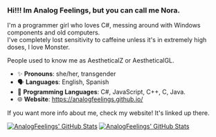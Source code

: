 ### Hi!!! Im Analog Feelings, but you can call me Nora.

I'm a programmer girl who loves C#, messing around with Windows components and old computers.  
I've completely lost sensitivity to caffeine unless it's in extremely high doses, I love Monster.

People used to know me as AestheticalZ or AestheticalGL.

- ✨ **Pronouns**: she/her, transgender
- 🗣️ **Languages**: English, Spanish
- 💾 **Programming Languages**: C#, JavaScript, C++, C, Java.
- 🌐 **Website**: https://analogfeelings.github.io/

If you want more info about me, check my website! It's linked up there.

<a href="https://github.com/anuraghazra/github-readme-stats">
  
  [![AnalogFeelings' GitHub Stats](https://github-readme-stats.vercel.app/api?username=analogfeelings&show_icons=true&theme=github_dark&show=reviews,prs_merged,prs_merged_percentage#gh-dark-mode-only)](https://github.com/anuraghazra/github-readme-stats#gh-dark-mode-only)
  [![AnalogFeelings' GitHub Stats](https://github-readme-stats.vercel.app/api?username=analogfeelings&show_icons=true&show=reviews,prs_merged,prs_merged_percentage#gh-light-mode-only)](https://github.com/anuraghazra/github-readme-stats#gh-light-mode-only)
  
</a>
